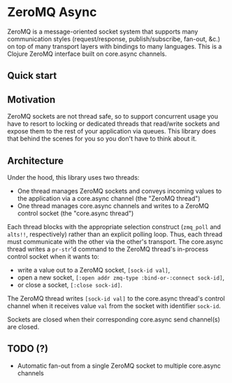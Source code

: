 # ZeroMQ Async

ZeroMQ is a message-oriented socket system that supports many communication styles (request/response, publish/subscribe, fan-out, &c.) on top of many transport layers with bindings to many languages.
This is a Clojure ZeroMQ interface built on core.async channels.

## Quick start

## Motivation

ZeroMQ sockets are not thread safe, so to support concurrent usage you have to resort to locking or dedicated threads that read/write sockets and expose them to the rest of your application via queues.
This library does that behind the scenes for you so you don't have to think about it.

## Architecture

Under the hood, this library uses two threads:

+ One thread manages ZeroMQ sockets and conveys incoming values to the application via a core.async channel (the "ZeroMQ thread")
+ One thread manages core.async channels and writes to a ZeroMQ control socket (the "core.async thread")

Each thread blocks with the appropriate selection construct (`zmq_poll` and `alts!!`, respectively) rather than an explicit polling loop.
Thus, each thread must communicate with the other via the other's transport.
The core.async thread writes a `pr-str`'d command to the ZeroMQ thread's in-process control socket when it wants to:

+ write a value out to a ZeroMQ socket, `[sock-id val]`,
+ open a new socket, `[:open addr zmq-type :bind-or-:connect sock-id]`,
+ or close a socket, `[:close sock-id]`.

The ZeroMQ thread writes `[sock-id val]` to the core.async thread's control channel when it receives value `val` from the socket with identifier `sock-id`.

Sockets are closed when their corresponding core.async send channel(s) are closed.





## TODO (?)

+ Automatic fan-out from a single ZeroMQ socket to multiple core.async channels

